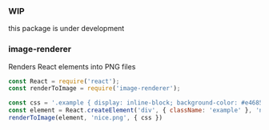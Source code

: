 ### WIP
this package is under development

### image-renderer

Renders React elements into PNG files
```js
const React = require('react');
const renderToImage = require('image-renderer');

const css = '.example { display: inline-block; background-color: #e4685d }';
const element = React.createElement('div', { className: 'example' }, 'nice');
renderToImage(element, 'nice.png', { css })
```
